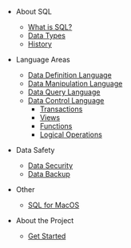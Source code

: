 - About SQL

  - [What is SQL?](sql.md)
  - [Data Types](data-types.md)
  - [History](history.md)

- Language Areas

  - [Data Definition Language](ddl.md)
  - [Data Manipulation Language](dml.md)
  - [Data Query Language](dql.md)
  - [Data Control Language](dcl.md)
    - [Transactions](transaction.md)
    - [Views](view.md)
    - [Functions](function.md)
    - [Logical Operations](logical-operations.md)

- Data Safety
  - [Data Security](data-security.md)    
  - [Data Backup](data-backup.md)    

- Other
  - [SQL for MacOS](mac.md)   

- About the Project

  - [Get Started](README.md)
